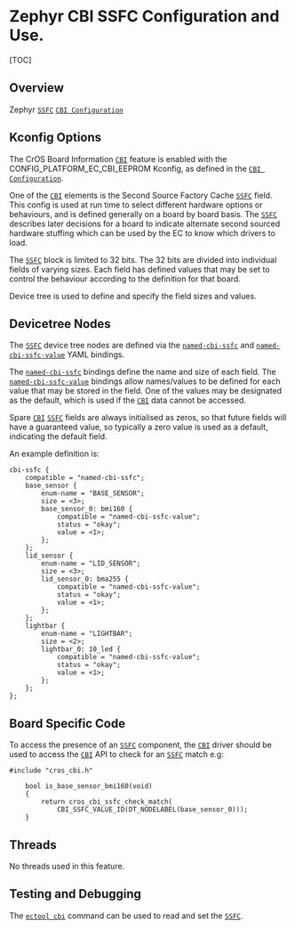 # Zephyr CBI SSFC Configuration and Use.

[TOC]

## Overview

Zephyr [`SSFC`] [`CBI Configuration`]

## Kconfig Options

The CrOS Board Information [`CBI`] feature is enabled with the
CONFIG_PLATFORM_EC_CBI_EEPROM Kconfig, as defined in the [`CBI Configuration`].

One of the [`CBI`] elements is the Second Source Factory Cache [`SSFC`] field.
This config is used at run time to select different hardware options or behaviours, and
is defined generally on a board by board basis.  The [`SSFC`] describes later decisions
for a board to indicate alternate second sourced hardware stuffing
which can be used by the EC to know which drivers to load.

The [`SSFC`] block is limited to 32 bits. The 32 bits are divided into individual
fields of varying sizes. Each field has defined values that may be set to control
the behaviour according to the definition for that board.

Device tree is used to define and specify the field sizes and values.

## Devicetree Nodes

The [`SSFC`] device tree nodes are defined via the [`named-cbi-ssfc`] and
[`named-cbi-ssfc-value`] YAML bindings.

The [`named-cbi-ssfc`] bindings define the name and size of each field.
The [`named-cbi-ssfc-value`] bindings allow names/values to be defined for each
value that may be stored in the field.
One of the values may be designated as the default, which is used if
the [`CBI`] data cannot be accessed.

Spare [`CBI`] [`SSFC`] fields are always initialised as zeros, so that
future fields will have a guaranteed value, so typically a zero
value is used as a default, indicating the default field.

An example definition is:
```
cbi-ssfc {
    compatible = "named-cbi-ssfc";
    base_sensor {
        enum-name = "BASE_SENSOR";
        size = <3>;
        base_sensor_0: bmi160 {
            compatible = "named-cbi-ssfc-value";
            status = "okay";
            value = <1>;
        };
    };
    lid_sensor {
        enum-name = "LID_SENSOR";
        size = <3>;
        lid_sensor_0: bma255 {
            compatible = "named-cbi-ssfc-value";
            status = "okay";
            value = <1>;
        };
    };
    lightbar {
        enum-name = "LIGHTBAR";
        size = <2>;
        lightbar_0: 10_led {
            compatible = "named-cbi-ssfc-value";
            status = "okay";
            value = <1>;
        };
    };
};
```

## Board Specific Code

To access the presence of an [`SSFC`] component, the [`CBI`] driver
should be used to access the [`CBI`] API to check for an [`SSFC`] match e.g:

```
#include "cros_cbi.h"

    bool is_base_sensor_bmi160(void)
    {
        return cros_cbi_ssfc_check_match(
            CBI_SSFC_VALUE_ID(DT_NODELABEL(base_sensor_0)));
    }
```

## Threads

No threads used in this feature.

## Testing and Debugging

The [`ectool cbi`] command can be used to read and set the [`SSFC`].


[`CBI`]: https://chromium.googlesource.com/chromiumos/docs/+/HEAD/design_docs/cros_board_info.md
[`CBI Configuration`]: ./zephyr_cbi.md
[`ectool cbi`]: ./zephyr_cbi.md#testing-and-debugging
[`named-cbi-ssfc`]: ../../zephyr/dts/bindings/cbi/named-cbi-fw-config.yaml
[`named-cbi-ssfc-value`]: ../../zephyr/dts/bindings/cbi/named-cbi-fw-config-value.yaml
[`SSFC`]: https://chromium.googlesource.com/chromiumos/docs/+/HEAD/design_docs/firmware_config.md

